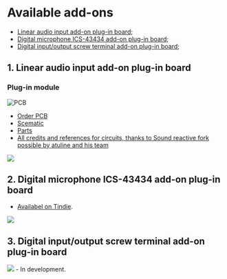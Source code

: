 # Available add-ons

-   <a href=#1>Linear audio input add-on plug-in board</a>;
-   <a href=#2>Digital microphone ICS-43434 add-on plug-in board</a>;
-   <a href=#3>Digital input/output screw terminal add-on plug-in board</a>;

## <h2 id=1>1. Linear audio input add-on plug-in board</h2>
### Plug-in module
![PCB](https://github.com/srg74/WLED-wemos-shield/blob/master/resources/Add-ons/linear_input/Linear_input_add-on.jpg)

-   <a href=https://www.pcbway.com/project/shareproject/Audio_input_for_shield_v1_5.html>Order PCB</a>
-   <a href=https://github.com/srg74/WLED-wemos-shield/blob/master/resources/Add-ons/linear_input/Sound_reactive_add-on.pdf>Scematic</a>
-   <a href=https://github.com/srg74/WLED-wemos-shield/blob/master/resources/Add-ons/linear_input/BOM.pdf>Parts</a>
-   <a href=https://github.com/atuline/WLED>All credits and references for circuits, thanks to Sound reactive fork possible by atuline and his team</a>
<img src=https://github.com/srg74/WLED-wemos-shield/blob/master/resources/Enclosure/Enclosure%20with%20audio.jpg>

## <h2 id=2> 2. Digital microphone ICS-43434 add-on plug-in board</h2>

-   <a href=https://www.tindie.com/products/22310>Availabel on Tindie</a>.
<img src=https://github.com/srg74/WLED-wemos-shield/blob/master/resources/Enclosure/Enclosure%20with%20mic.jpg>

## <h2 id=3> 3. Digital input/output screw terminal add-on plug-in board</h2>

<img src=https://github.com/srg74/WLED-wemos-shield/blob/master/resources/Enclosure/Enclosure%20with%20terminals.jpg>
-   In development.
